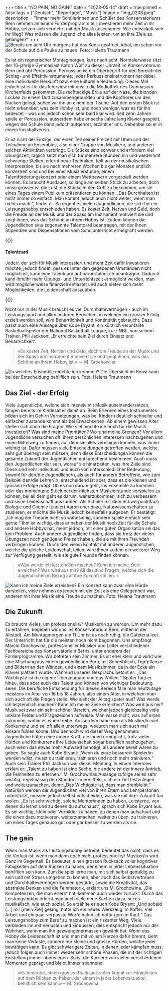 +++
title = "NO PAIN, NO GAIN!"
date = "2023-05-14"
draft = true
pinned = false
tags = ["Deutsch", "Reportage", "Musik"]
image = "img_0208.jpeg"
description = "Immer mehr Schülerinnen und Schüler des Konservatoriums Bern nehmen an einem Förderprogramm teil, investieren mehr Zeit in ihr Hobby, setzen sich vermehrt mit der Musik auseinander. Wie entwickelt sich ihr Weg? Was müssen die Jugendliche alles leisten, um an ihre Ziele zu gelangen?"
+++
![Bereits um acht Uhr morgens hat das Konsi geöffnet, ideal, um schon vor der Schule auf die Pauke zu hauen. Foto: Helena Trautmann](img_0209.jpeg)

Es ist ein regnerischer Montagmorgen, kurz nach acht. Normalerweise sitzt der 16-jährige Gymnasiast Aaron Wulf zu dieser Uhrzeit im Konservatorium Bern und übt Percussion. Percussion ist ein Oberbegriff für den Bereich der Schlag- und Effektivinstrumente; jedes Perkussionsinstrument hat dabei eine individuelle Herkunft bzw. eine kulturelle Bedeutung. Dieses Mal jedoch ist er für das Interview mit uns in die Mediothek des Gymnasium Kirchenfelds gekommen. Die rechteckige Brille auf der Nase, die blonden Locken zu einem Dutt zusammengebunden und die Kopfhörer um den Nacken gelegt, sehen wir ihn an einem der Tische. Auf den ersten Blick ist nicht erkennbar, was sein Hobby ist, und noch weniger, was es für ihn bedeutet - was uns jedoch schon sehr bald klar wird. Seit zehn Jahren spiele er Percussion, ausserdem habe er sechs Jahre lang Klavier gespielt, wegen der Schule dann jedoch aufgehört, erzählt er uns. Nebenbei sei er in einem Fussballverein.

Er ist nicht der Einzige, der einen Teil seiner Freizeit mit Üben und der Teilnahme an Ensembles, also einer Gruppe von Musikern, und anderen solchen Aktivitäten verbringt. Die Stücke sind schwer und erfordern viel Übungszeit; täglich setzt man sich für mehrere Stunden hin und wiederholt schwierige Stellen, erlernt neue Techniken, feilt an der musikalischen Interpretation, bis sie nach mehreren Wochen bis gar Monaten endlich konzertreif sind und bei einer Musizierstunde, einem Talentförderungskonzert oder einem Wettbewerb vorgespielt werden können. Es braucht Ausdauer, so lange am selben Stück zu arbeiten, doch umso grösser ist die Lust, die Stücke in den Griff zu bekommen, um sie eines Tages einem Publikum präsentieren zu können. „Das Durchhalten ist nicht immer so einfach. Man kommt jedoch auch nicht weiter, wenn man nichts macht“, findet er. So ergeht es vielen Jugendlichen, die sich für ein Leistungshobby entschieden haben. Es kostet Zeit, Nerven und Geld, doch die Freude an der Musik und der Spass am Instrument motiviert sie und zeigt ihnen, was das Schöne an ihrem Hobby ist. Zudem können die Jugendlichen eine sogenannte Talentcard beantragen, mit der ihnen Stipendien und Dispensationen vom Schulunterricht ermöglicht werden.

{{<box>}}

#### Talentcard

Jede/r, der sich für Musik interessiert und mehr Zeit dafür investieren möchte, jedoch findet, dass es unter den gegebenen Umständen nicht möglich ist, kann eine Talentcard auf bernertalent.ch beantragen. Dadurch kann ihm/ihr mehr Übungs- und Unterrichtszeit ermöglicht werden, man wird möglicherweise finanziell entlastet und auch bieten sich mehr Möglichkeiten, die Leidenschaft auszuüben.

{{</box>}}

Nicht nur in der Musik braucht es viel Durchhaltevermögen - auch im Leistungssport und allen anderen Bereichen, in welchen ein grosser Erfolg erzielt werden soll, wird Beharrlichkeit und Kontinuität gebraucht. Dazu passt auch eine Aussage über Kobe Bryant, ein kürzlich verunfallte Basketballspieler der National Basketball League, kurz NBL, von seinem Trainer, Phil Jackson: „Er erreichte sein Ziel durch Einsatz und Beharrlichkeit“.

> «Es kostet Zeit, Nerven und Geld, doch die Freude an der Musik und der Spass am Instrument motiviert sie und zeigt ihnen, was das Schöne an ihrem Hobby ist.» — M. Grochowina

![In welches Ensemble möchte ich kommen? Die Übersicht im Konsi kann bei der Entscheidung behilflich sein. Foto: Helena Trautmann](img_0210.jpeg)

## Das Ziel - der Erfolg

Viele Jugendliche, welche sich intensiv mit Musik auseinandersetzen, fangen bereits im Kindesalter damit an. Beim Erlernen eines Instrumentes bilden sich im Gehirn Vernetzungen, was bei Kindern deutlich schneller und einfacher zustande kommt als bei Erwachsenen. Ab einem gewissen Alter stellen sich dann die Fragen: Wie viel möchte ich noch für die Musik investieren? Was sind meine Prioritäten? Wo sind meine Grenzen? Vor allem Jugendliche versuchen oft, ihren persönlichen Interessen nachzugehen und einen Mittelweg zu finden, auf dem sie alles vereinigen können, was ihnen wichtig ist. Dafür müssen viele Entscheidungen getroffen werden, welche sehr gut überlegt sein müssen, denn diese Entscheidungen können die gesamte Zukunft der Jugendlichen entsprechend bestimmen. Auch muss den Jugendlichen klar sein, worauf sie hinarbeiten, was ihre Ziele sind. Diese sind sehr individuell und auch von unterschiedlicher Bedeutung, sowohl für den/die Jugendliche/n, als auch für andere Betroffene, wie zum Beispiel den/die Lehrer/in; entscheidend ist aber, dass es die kleinen und grossen Erfolge prägt. Ob es nun darum geht, ins Ensemble zu kommen oder das momentane Stück bei der nächsten Musizierstunde vorspielen zu können, bei all dem geht es darum, weiterzukommen, sich zu verbessern und seine Leidenschaft auszuüben. Als Schüler mit dem Schwerpunktfach Biologie und Chemie tendiert Aaron eher dazu, Naturwissenschaften zu studieren; er möchte die Musik jedoch keinesfalls aufgeben. Er bestätigt: „Ich mag die Theorie nicht so wahnsinnig, sondern spiele einfach sehr gerne.“ Ihm ist wichtig, dass er neben der Musik noch Zeit für die Schule und andere Hobbys hat, meint jedoch, mit einer guten Organisation sei das kein Problem. Auch andere Jugendliche finden, dass sie trotz der vielen Übungszeit noch genügend Freizeit haben, die sie mit ihren Freunden verbringen können. Durch den vielen Kontakt mit anderen Jugendlichen, welche die gleiche Leidenschaft teilen, wird ihnen zudem ein weiterer Weg zur Verfügung gestellt, wie sie gute Freunde finden können.

> «Was werde ich letztendlich machen? Kann ich meine Ziele erreichen? Was wird aus mir? All das sind Fragen, welche sich die Jugendlichen in Bezug auf ihre Zukunft stellen. «

![Kann ich meine Ziele erreichen? Ein Konzert kann zwar eine Hürde darstellen, viele nehmen es jedoch mit der Zeit als eine Gelegenheit war, anderen mit ihrer Musik eine Freude zu machen. Foto: Helena Trautmann](img_0208.jpeg)

## Die Zukunft

Es braucht vieles, um professionelle/r Musiker/in zu werden. Um mehr dazu zu erfahren, begeben wir uns ins Konservatorium Bern, mitten in der Altstadt. Am Montagmorgen um 11 Uhr ist es noch ruhig, die Cafeteria leer. Der Unterricht hat für die meisten noch nicht begonnen. Uns empfängt Marcin Grochowina, professioneller Musiker und Leiter verschiedener Fachbereiche des Konservatorium Berns, unter anderem der Förderprogramme. Wir betreten sein Zimmer. Es ist eher klein und wirkt wie eine Mischung aus einem gewöhnlichen Büro, mit Schreibtisch, Topfpflanze und Bildern an den Wänden, und einem Musikzimmer, da in der Ecke ein Klavier platziert wurde. Während unseres Gesprächs betont er: „Das Wichtigste ist die eigene Überzeugung und das Wollen.“ Später fügt er hinzu, dass aber auch das Talent und Können von wichtiger Bedeutung seien. Die berufliche Entscheidung für diesen Bereich fälle man heutzutage meistens im Alter von 16 bis 18 Jahren, also einem Alter, in welchem man sich auch oft die Fragen stelle: Wie sieht der Alltag später aus? Was werde ich letztendlich machen? Kann ich meine Ziele erreichen? Was wird aus mir? Musik sei zwar ein sehr schöner Bereich, welcher jedoch gleichzeitig viele unklare Felder und Fragezeichen aufweise. Man wisse nicht, was auf einen zukomme, wohin es einen treibe. Ausserdem habe man als Musiker/in viel Konkurrenz und sei oft allein unterwegs, wodurch man sich auch mal einsam fühlen könne. Und dennoch wird dieser Weg genommen. Jugendliche hätten eine innere Kraft, die ihnen ermöglicht, trotz vieler Hürden und Konkurrenz ihre Leidenschaft sogar beruflich nachzugehen, auch wenn das etwas mehr Aufwand benötigt, als andere bereit wären zu geben. So sagte auch Kobe Bryant: „Wenn du ein/e bessere/r Spieler/in werden willst, musst du trainieren, trainieren und noch mehr trainieren.“ Auch sein Trainer Phil Jackson war dieser Meinung, in einem Interview erklärt er: „Talent zu haben ist eine Sache, die andere ist der innere Antrieb, die Feinheiten zu erlernen.“ M. Grochowinas Aussage zufolge sei es sehr wichtig, regelmässig den Standort zu ermitteln, sich ein Ziel festzulegen und weiterzumachen, denn: „Das Wichtigste ist, dass man dranbleibt.“ Natürlich werden die Jugendlichen viel von ihren Eltern und Lehrpersonen unterstützt, müssen jedoch selbst entscheiden, was sie mit ihrer Zukunft tun wollen. „Es ist sehr wichtig, solche Mentor/innen zu haben, Leitsterne, von denen du lernst und zu denen du aufschaust“, sprach sich Kobe Bryant aus. Es sei wichtig, Idole oder Vorbilder zu haben, zu denen man aufschaut und die einen dazu motivieren, weiterzumachen, weiter zu üben, zu trainieren, um eines Tages genauso gut oder gar besser zu werden als sie.

## The gain

Wenn man Musik als Leistungshobby betreibt, bedeutet das nicht, dass es ein Verlust ist, wenn man dann doch nicht professionelle/r Musiker/in wird. Ganz im Gegenteil: Es bedeutet, einen grossen Rucksack voller kognitiver Fähigkeiten auf dem Rücken zu haben, der einem in jeder Lebenssituation behilflich sein kann. Zum Beispiel lerne man, mit sich selbst geduldig zu sein und mit Stress umgehen zu können, aber auch das Selbstvertrauen und Durchhaltevermögen werden gestärkt, sowie die Kreativität, das abstrakte Denken und die Feinmotorik, erklärt uns M. Grochowina. „Die Kompetenzen, die man erlernt hat, kommen auch wieder zurück“. Durch das Leistungshobby erlernt man auch viele neue Sachen dazu, sei es musikalisch, wie auch sozial. So erzählte es auch Kobe Bryant: „Und sobald \[…] mir \[mein Ziel] gelang, hatte ich ein neues Werkzeug im Koffer. Viel Arbeit und ein paar verpasste Würfe nahm ich dafür gern in Kauf.“ Das Leistungshobby zum Beruf zu machen ist ein riskanter Weg. Viele verbinden ihn mit Verlusten und Einbussen, dies entspricht jedoch nur der Wahrheit, wenn man ihn gezwungenermassen gewählt hat. Wenn das Hobby die Leidenschaft ist und man mit vollem Herzen dafür brennt, sieht man keine Verluste, sondern nur kleine und grosse Hürden, welche jeder bewältigen kann. Es gibt schwierigere Zeiten, in denen jeder kämpfen muss, jedoch folgen auch immer wieder sehr schöne Phasen, die mit der richtigen Einstellung immer überwiegen. So ist die Karriere von vielen verschiedenen Momenten geprägt und bleibt immer spannend.

> «Es bedeutet, einen grossen Rucksack voller kognitiver Fähigkeiten auf dem Rücken zu haben, der einem in jeder Lebenssituation behilflich sein kann.»— M. Grochowina